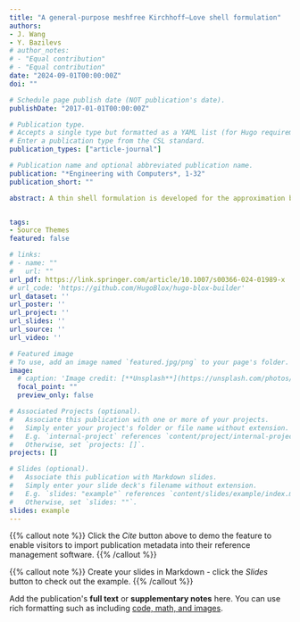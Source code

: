 ```yaml
---
title: "A general-purpose meshfree Kirchhoff–Love shell formulation"
authors:
- J. Wang
- Y. Bazilevs
# author_notes:
# - "Equal contribution"
# - "Equal contribution"
date: "2024-09-01T00:00:00Z"
doi: ""

# Schedule page publish date (NOT publication's date).
publishDate: "2017-01-01T00:00:00Z"

# Publication type.
# Accepts a single type but formatted as a YAML list (for Hugo requirements).
# Enter a publication type from the CSL standard.
publication_types: ["article-journal"]

# Publication name and optional abbreviated publication name.
publication: "*Engineering with Computers*, 1-32"
publication_short: ""

abstract: A thin shell formulation is developed for the approximation by a meshfree Reproducing Kernel Particle Method (RKPM). The formulation is derived from a degenerated shell approach where the structure is treated as a 3D solid subjected to kinematic constraints of the Kirchhoff–Love (KL) shell theory. To address the challenge of surface geometry representation in a meshfree method, a local parameterization using principal component analysis (PCA) is employed. Taylor-series expansion adapted to the shell formulation is developed to address the accuracy and stability issues of nodal quadrature. Several approaches that address membrane locking are also considered. The effectiveness of the proposed RKPM KL shell formulation is demonstrated using an extensive set of linear-elastic and finite-deformation inelastic test cases.


tags:
- Source Themes
featured: false

# links:
# - name: ""
#   url: ""
url_pdf: https://link.springer.com/article/10.1007/s00366-024-01989-x
# url_code: 'https://github.com/HugoBlox/hugo-blox-builder'
url_dataset: ''
url_poster: ''
url_project: ''
url_slides: ''
url_source: ''
url_video: ''

# Featured image
# To use, add an image named `featured.jpg/png` to your page's folder. 
image:
  # caption: 'Image credit: [**Unsplash**](https://unsplash.com/photos/jdD8gXaTZsc)'
  focal_point: ""
  preview_only: false

# Associated Projects (optional).
#   Associate this publication with one or more of your projects.
#   Simply enter your project's folder or file name without extension.
#   E.g. `internal-project` references `content/project/internal-project/index.md`.
#   Otherwise, set `projects: []`.
projects: []

# Slides (optional).
#   Associate this publication with Markdown slides.
#   Simply enter your slide deck's filename without extension.
#   E.g. `slides: "example"` references `content/slides/example/index.md`.
#   Otherwise, set `slides: ""`.
slides: example
---
```


{{% callout note %}}
Click the *Cite* button above to demo the feature to enable visitors to import publication metadata into their reference management software.
{{% /callout %}}

{{% callout note %}}
Create your slides in Markdown - click the *Slides* button to check out the example.
{{% /callout %}}

Add the publication's **full text** or **supplementary notes** here. You can use rich formatting such as including [code, math, and images](https://docs.hugoblox.com/content/writing-markdown-latex/).
